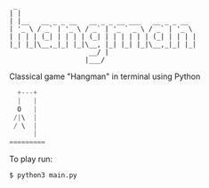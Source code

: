 ```
 _
| |
| |__   __ _ _ __   __ _ _ __ ___   __ _ _ __
| '_ \ / _` | '_ \ / _` | '_ ` _ \ / _` | '_ \
| | | | (_| | | | | (_| | | | | | | (_| | | | |
|_| |_|\__,_|_| |_|\__, |_| |_| |_|\__,_|_| |_|
                    __/ |
                   |___/
```

Classical game "Hangman" in terminal using Python

```python
  +---+
  |   |
  O   |
 /|\  |
 / \  |
      |
=========
```

To play run:

```bash
$ python3 main.py
```

